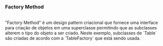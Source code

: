 ### Factory Method
<br />
"Factory Method" é um design pattern criacional que fornece uma interface para criação de objetos em uma superclasse permitindo que as subclasses alterem o tipo do objeto a ser criado. Neste exemplo, subclasses de `Table` são criadas de acordo com a `TableFactory` que está sendo usada.
<br /><br />
